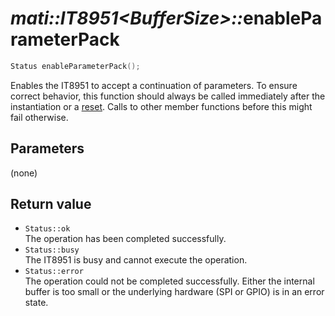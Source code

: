 # _mati::IT8951\<BufferSize\>::_**enableParameterPack**

```cpp
Status enableParameterPack();
```

Enables the IT8951 to accept a continuation of parameters. To ensure correct behavior, this function should always be called immediately after the instantiation or a [reset](reset.md). Calls to other member functions before this might fail otherwise.

## Parameters

(none)

## Return value

 - `Status::ok`  
 The operation has been completed successfully.
 - `Status::busy`  
 The IT8951 is busy and cannot execute the operation.
 - `Status::error`  
 The operation could not be completed successfully. Either the internal buffer is too small or the underlying hardware (SPI or GPIO) is in an error state.